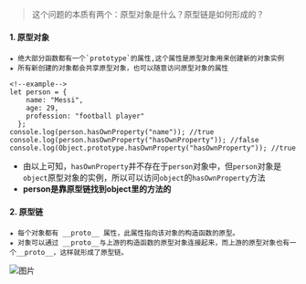 > 这个问题的本质有两个：原型对象是什么？原型链是如何形成的？

#### 1. 原型对象
    ★ 绝大部分函数都有一个`prototype`的属性,这个属性是原型对象用来创建新的对象实例
    ★ 所有新创建的对象都会共享原型对象，也可以随意访问原型对象的属性
```
<!--example-->
let person = {
    name: "Messi",
    age: 29,
    profession: "football player"
  };
console.log(person.hasOwnProperty("name")); //true
console.log(person.hasOwnProperty("hasOwnProperty")); //false
console.log(Object.prototype.hasOwnProperty("hasOwnProperty")); //true
```
- 由以上可知，`hasOwnProperty`并不存在于`person`对象中，但`person`对象是`object`原型对象的实例，所以可以访问`object`的`hasOwnProperty`方法
- **person是靠原型链找到object里的方法的**

#### 2. 原型链
    ★ 每个对象都有 __proto__ 属性，此属性指向该对象的构造函数的原型。
    ★ 对象可以通过 __proto__与上游的构造函数的原型对象连接起来，而上游的原型对象也有一个__proto__，这样就形成了原型链。
![图片](https://img-blog.csdn.net/20171212152915566?watermark/2/text/aHR0cDovL2Jsb2cuY3Nkbi5uZXQvbWFpZF8wNA==/font/5a6L5L2T/fontsize/400/fill/I0JBQkFCMA==/dissolve/70/gravity/SouthEast)